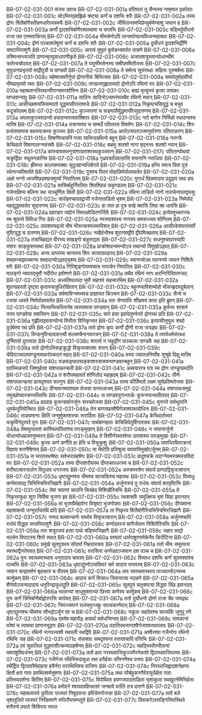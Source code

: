 BR-07-02-031-001  संजय उवाच
BR-07-02-031-001a प्रतिघातं तु सैन्यस्य नामृष्यत वृकोदरः
BR-07-02-031-001c सोऽभिनद्बाह्लिकं षष्ट्या कर्णं च दशभिः शरैः
BR-07-02-031-002a तस्य द्रोणः शितैर्बाणैस्तीक्ष्णधारैरयस्मयैः
BR-07-02-031-002c जीवितान्तमभिप्रेप्सुर्मर्मण्याशु जघान ह
BR-07-02-031-003a कर्णो द्वादशभिर्बाणैरश्वत्थामा च सप्तभिः
BR-07-02-031-003c षड्भिर्दुर्योधनो राजा तत एनमवाकिरत्
BR-07-02-031-004a भीमसेनोऽपि तान्सर्वान्प्रत्यविध्यन्महाबलः
BR-07-02-031-004c द्रोणं पञ्चाशतेषूणां कर्णं च दशभिः शरैः
BR-07-02-031-005a दुर्योधनं द्वादशभिर्द्रौणिं चाष्टाभिराशुगैः
BR-07-02-031-005c आरावं तुमुलं कुर्वन्नभ्यवर्तत तान्रणे
BR-07-02-031-006a तस्मिन्सन्त्यजति प्राणान्मृत्युसाधारणीकृते
BR-07-02-031-006c अजातशत्रुस्तान्योधान्भीमं त्रातेत्यचोदयत्
BR-07-02-031-007a ते ययुर्भीमसेनस्य समीपममितौजसः
BR-07-02-031-007c युयुधानप्रभृतयो माद्रीपुत्रौ च पाण्डवौ
BR-07-02-031-008a ते समेत्य सुसंरब्धाः सहिताः पुरुषर्षभाः
BR-07-02-031-008c महेष्वासवरैर्गुप्तं द्रोणानीकं बिभित्सवः
BR-07-02-031-009a समापेतुर्महावीर्या भीमप्रभृतयो रथाः
BR-07-02-031-009c तान्प्रत्यगृह्णादव्यग्रो द्रोणोऽपि रथिनां वरः
BR-07-02-031-010a महाबलानतिरथान्वीरान्समरशोभिनः
BR-07-02-031-010c बाह्यं मृत्युभयं कृत्वा तावकाः पाण्डवान्ययुः
BR-07-02-031-011a सादिनः सादिनोऽभ्यघ्नंस्तथैव रथिनो रथान्
BR-07-02-031-011c आसीच्छक्त्यसिसम्पातो युद्धमासीत्परश्वधैः
BR-07-02-031-012a निकृष्टमसियुद्धं च बभूव कटुकोदयम्
BR-07-02-031-012c कुञ्जराणां च सङ्घातैर्युद्धमासीत्सुदारुणम्
BR-07-02-031-013a अपतत्कुञ्जरादन्यो हयादन्यस्त्ववाक्शिराः
BR-07-02-031-013c नरो बाणेन निर्भिन्नो रथादन्यश्च मारिष
BR-07-02-031-014a तत्रान्यस्य च सम्मर्दे पतितस्य विवर्मणः
BR-07-02-031-014c शिरः प्रध्वंसयामास वक्षस्याक्रम्य कुञ्जरः
BR-07-02-031-015a अपरेऽप्यपराञ्जघ्नुर्वारणाः पतितान्नरान्
BR-07-02-031-015c विषाणैश्चावनिं गत्वा व्यभिन्दन्रथिनो बहून्
BR-07-02-031-016a नरान्त्रैः केचिदपरे विषाणालग्नसंस्रवैः
BR-07-02-031-016c बभ्रमुः शतशो नागा मृद्नन्तः शतशो नरान्
BR-07-02-031-017a कांस्यायसतनुत्राणान्नराश्वरथकुञ्जरान्
BR-07-02-031-017c पतितान्पोथयां चक्रुर्द्विपाः स्थूलनडानिव
BR-07-02-031-018a गृध्रपत्राधिवासांसि शयनानि नराधिपाः
BR-07-02-031-018c ह्रीमन्तः कालसम्पक्वाः सुदुःखान्यधिशेरते
BR-07-02-031-019a हन्ति स्मात्र पिता पुत्रं रथेनाभ्यतिवर्तते
BR-07-02-031-019c पुत्रश्च पितरं मोहान्निर्मर्यादमवर्तत
BR-07-02-031-020a अक्षो भग्नो ध्वजश्छिन्नश्छत्रमुर्व्यां निपातितम्
BR-07-02-031-020c युगार्धं छिन्नमादाय प्रदुद्राव तथा हयः
BR-07-02-031-021a सासिर्बाहुर्निपतितः शिरश्छिन्नं सकुण्डलम्
BR-07-02-031-021c गजेनाक्षिप्य बलिना रथः सञ्चूर्णितः क्षितौ
BR-07-02-031-022a रथिना ताडितो नागो नाराचेनापतद्व्यसुः
BR-07-02-031-022c सारोहश्चापतद्वाजी गजेनाताडितो भृशम्
BR-07-02-031-023a निर्मर्यादं महद्युद्धमवर्तत सुदारुणम्
BR-07-02-031-023c हा तात हा पुत्र सखे क्वासि तिष्ठ क्व धावसि
BR-07-02-031-024a प्रहराहर जह्येनं स्मितक्ष्वेडितगर्जितैः
BR-07-02-031-024c इत्येवमुच्चरन्त्यः स्म श्रूयन्ते विविधा गिरः
BR-07-02-031-025a नरस्याश्वस्य नागस्य समसज्जत शोणितम्
BR-07-02-031-025c उपाशाम्यद्रजो भौमं भीरून्कश्मलमाविशत्
BR-07-02-031-026a आसीत्केशपरामर्शो मुष्टियुद्धं च दारुणम्
BR-07-02-031-026c नखैर्दन्तैश्च शूराणमद्वीपे द्वीपमिच्छताम्
BR-07-02-031-027a तत्राच्छिद्यत वीरस्य सखड्गो बाहुरुद्यतः
BR-07-02-031-027c सधनुश्चापरस्यापि सशरः साङ्कुशस्तथा
BR-07-02-031-028a प्राक्रोशदन्यमन्योऽत्र तथान्यो विमुखोऽद्रवत्
BR-07-02-031-028c अन्यः प्राप्तस्य चान्यस्य शिरः कायादपाहरत्
BR-07-02-031-029a शब्दमभ्यद्रवच्चान्यः शब्दादन्योऽद्रवद्भृशम्
BR-07-02-031-029c स्वानन्योऽथ परानन्यो जघान निशितैः शरैः
BR-07-02-031-030a गिरिशृङ्गोपमश्चात्र नाराचेन निपातितः
BR-07-02-031-030c मातङ्गो न्यपतद्भूमौ नदीरोध इवोष्णगे
BR-07-02-031-031a तथैव रथिनं नागः क्षरन्गिरिरिवारुजत्
BR-07-02-031-031c अध्यतिष्ठत्पदा भूमौ सहाश्वं सहसारथिम्
BR-07-02-031-032a शूरान्प्रहरतो दृष्ट्वा कृतास्त्रान्रुधिरोक्षितान्
BR-07-02-031-032c बहूनप्याविशन्मोहो भीरून्हृदयदुर्बलान्
BR-07-02-031-033a सर्वमाविग्नमभवन्न प्राज्ञायत किञ्चन
BR-07-02-031-033c सैन्ये च रजसा ध्वस्ते निर्मर्यादमवर्तत
BR-07-02-031-034a ततः सेनापतिः शीघ्रमयं काल इति ब्रुवन्
BR-07-02-031-034c नित्याभित्वरितानेव त्वरयामास पाण्डवान्
BR-07-02-031-035a कुर्वन्तः शासनं तस्य पाण्डवेया यशस्विनः
BR-07-02-031-035c सरो हंसा इवापेतुर्घ्नन्तो द्रोणरथं प्रति
BR-07-02-031-036a गृह्णीताद्रवतान्योन्यं विभीता विनिकृन्तत
BR-07-02-031-036c इत्यासीत्तुमुलः शब्दो दुर्धर्षस्य रथं प्रति
BR-07-02-031-037a ततो द्रोणः कृपः कर्णो द्रौणी राजा जयद्रथः
BR-07-02-031-037c विन्दानुविन्दावावन्त्यौ शल्यश्चैनानवारयन्
BR-07-02-031-038a ते त्वार्यधर्मसंरब्धा दुर्निवार्या दुरासदाः
BR-07-02-031-038c शरार्ता न जहुर्द्रोणं पाञ्चालाः पाण्डवैः सह
BR-07-02-031-039a ततो द्रोणोऽभिसङ्क्रुद्धो विसृजञ्शतशः शरान्
BR-07-02-031-039c चेदिपाञ्चालपाण्डूनामकरोत्कदनं महत्
BR-07-02-031-040a तस्य ज्यातलनिर्घोषः शुश्रुवे दिक्षु मारिष
BR-07-02-031-040c वज्रसङ्घातसङ्काशस्त्रासयन्पाण्डवान्बहून्
BR-07-02-031-041a एतस्मिन्नन्तरे जिष्णुर्हत्वा संशप्तकान्बली
BR-07-02-031-041c अब्ययात्तत्र यत्र स्म द्रोणः पाण्डून्प्रमर्दति
BR-07-02-031-042a तं शरौघमहावर्तं शोणितोदं महाह्रदम्
BR-07-02-031-042c तीर्णः संशप्तकान्हत्वा प्रत्यदृश्यत फल्गुनः
BR-07-02-031-043a तस्य कीर्तिमतो लक्ष्म सूर्यप्रतिमतेजसः
BR-07-02-031-043c दीप्यमानमपश्याम तेजसा वानरध्वजम्
BR-07-02-031-044a संशप्तकसमुद्रं तमुच्छोष्यास्त्रगभस्तिभिः
BR-07-02-031-044c स पाण्डवयुगान्तार्कः कुरूनप्यभ्यतीतपत्
BR-07-02-031-045a प्रददाह कुरून्सर्वानर्जुनः शस्त्रतेजसा
BR-07-02-031-045c युगान्ते सर्वभूतानि धूमकेतुरिवोत्थितः
BR-07-02-031-046a तेन बाणसहस्रौघैर्गजाश्वरथयोधिनः
BR-07-02-031-046c ताड्यमानाः क्षितिं जग्मुर्मुक्तशस्त्राः शरार्दिताः
BR-07-02-031-047a केचिदार्तस्वरं चक्रुर्विनेदुरपरे पुनः
BR-07-02-031-047c पार्थबाणहताः केचिन्निपेतुर्विगतासवः
BR-07-02-031-048a तेषामुत्पततां कांश्चित्पतितांश्च पराङ्मुखान्
BR-07-02-031-048c न जघानार्जुनो योधान्योधव्रतमनुस्मरन्
BR-07-02-031-049a ते विशीर्णरथाश्वेभाः प्रायशश्च पराङ्मुखाः
BR-07-02-031-049c कुरवः कर्ण कर्णेति हा हेति च विचुक्रुशुः
BR-07-02-031-050a तमाधिरथिराक्रन्दं विज्ञाय शरणैषिणाम्
BR-07-02-031-050c मा भैष्टेति प्रतिश्रुत्य ययावभिमुखोऽर्जुनम्
BR-07-02-031-051a स भारतरथश्रेष्ठः सर्वभारतहर्षणः
BR-07-02-031-051c प्रादुश्चक्रे तदाग्नेयमस्त्रमस्त्रविदां वरः
BR-07-02-031-052a तस्य दीप्तशरौघस्य दीप्तचापधरस्य च
BR-07-02-031-052c शरौघाञ्शरजालेन विदुधाव धनञ्जयः
BR-07-02-031-052e अस्त्रमस्त्रेण संवार्य प्राणदद्विसृजञ्शरान्
BR-07-02-031-053a धृष्टद्युम्नश्च भीमश्च सात्यकिश्च महारथः
BR-07-02-031-053c विव्यधुः कर्णमासाद्य त्रिभिस्त्रिभिरजिह्मगैः
BR-07-02-031-054a अर्जुनास्त्रं तु राधेयः संवार्य शरवृष्टिभिः
BR-07-02-031-054c तेषां त्रयाणां चापानि चिच्छेद विशिखैस्त्रिभिः
BR-07-02-031-055a ते निकृत्तायुधाः शूरा निर्विषा भुजगा इव
BR-07-02-031-055c रथशक्तीः समुत्क्षिप्य भृशं सिंहा इवानदन्
BR-07-02-031-056a ता भुजाग्रैर्महावेगा विसृष्टा भुजगोपमाः
BR-07-02-031-056c दीप्यमाना महाशक्त्यो जग्मुराधिरथिं प्रति
BR-07-02-031-057a ता निकृत्य शितैर्बाणैस्त्रिभिस्त्रिभिरजिह्मगैः
BR-07-02-031-057c ननाद बलवान्कर्णः पार्थाय विसृजञ्शरान्
BR-07-02-031-058a अर्जुनश्चापि राधेयं विद्ध्वा सप्तभिराशुगैः
BR-07-02-031-058c कर्णादवरजं बाणैर्जघान निशितैस्त्रिभिः
BR-07-02-031-059a ततः शत्रुञ्जयं हत्वा पार्थः षड्भिरजिह्मगैः
BR-07-02-031-059c जहार सद्यो भल्लेन विपाटस्य शिरो रथात्
BR-07-02-031-060a पश्यतां धार्तराष्ट्राणामेकेनैव किरीटिना
BR-07-02-031-060c प्रमुखे सूतपुत्रस्य सोदर्या निहतास्त्रयः
BR-07-02-031-061a ततो भीमः समुत्पत्य स्वरथाद्वैनतेयवत्
BR-07-02-031-061c वरासिना कर्णपक्षाञ्जघान दश पञ्च च
BR-07-02-031-062a पुनः स्वरथमास्थाय धनुरादाय चापरम्
BR-07-02-031-062c विव्याध दशभिः कर्णं सूतमश्वांश्च पञ्चभिः
BR-07-02-031-063a धृष्टद्युम्नोऽप्यसिवरं चर्म चादाय भास्वरम्
BR-07-02-031-063c जघान चन्द्रवर्माणं बृहत्क्षत्रं च पौरवम्
BR-07-02-031-064a ततः स्वरथमास्थाय पाञ्चाल्योऽन्यच्च कार्मुकम्
BR-07-02-031-064c आदाय कर्णं विव्याध त्रिसप्तत्या नदन्रणे
BR-07-02-031-065a शैनेयोऽप्यन्यदादाय धनुरिन्द्रायुधद्युति
BR-07-02-031-065c सूतपुत्रं चतुःषष्ट्या विद्ध्वा सिंह इवानदत्
BR-07-02-031-066a भल्लभ्यां साधुमुक्ताभ्यां छित्त्वा कर्णस्य कार्मुकम्
BR-07-02-031-066c पुनः कर्णं त्रिभिर्बाणैर्बाह्वोरुरसि चार्पयत्
BR-07-02-031-067a ततो दुर्योधनो द्रोणो राजा चैव जयद्रथः
BR-07-02-031-067c निमज्जमानं राधेयमुज्जह्रुः सात्यकार्णवात्
BR-07-02-031-068a धृष्टद्युम्नश्च भीमश्च सौभद्रोऽर्जुन एव च
BR-07-02-031-068c नकुलः सहदेवश्च सात्यकिं जुगुपू रणे
BR-07-02-031-069a एवमेष महारौद्रः क्षयार्थं सर्वधन्विनाम्
BR-07-02-031-069c तावकानां परेषां च त्यक्त्वा प्राणानभूद्रणः
BR-07-02-031-070a पदातिरथनागाश्वैर्गजाश्वरथपत्तयः
BR-07-02-031-070c रथिनो नागपत्त्यश्वै रथपत्ती रथद्विपैः
BR-07-02-031-071a अश्वैरश्वा गजैर्नागा रथिनो रथिभिः सह
BR-07-02-031-071c संसक्ताः समदृश्यन्त पत्तयश्चापि पत्तिभिः
BR-07-02-031-072a एवं सुकलिलं युद्धमासीत्क्रव्यादहर्षणम्
BR-07-02-031-072c महद्भिस्तैरभीतानां यमराष्ट्रविवर्धनम्
BR-07-02-031-073a ततो हता नररथवाजिकुञ्जरैरनेकशो द्विपरथवाजिपत्तयः
BR-07-02-031-073c गजैर्गजा रथिभिरुदायुधा रथा हयैर्हयाः पत्तिगणैश्च पत्तयः
BR-07-02-031-074a रथैर्द्विपा द्विरदवरैर्महाहया हयैर्नरा वररथिभिश्च वाजिनः
BR-07-02-031-074c निरस्तजिह्वादशनेक्षणाः क्षितौ क्षयं गताः प्रमथितवर्मभूषणाः
BR-07-02-031-075a तथा परैर्बहुकरणैर्वरायुधैर्हता गताः प्रतिभयदर्शनाः क्षितिम्
BR-07-02-031-075c विपोथिता हयगजपादताडिता भृशाकुला रथखुरनेमिभिर्हताः
BR-07-02-031-076a प्रमोदने श्वापदपक्षिरक्षसां जनक्षये वर्तति तत्र दारुणे
BR-07-02-031-076c महाबलास्ते कुपिताः परस्परं निषूदयन्तः प्रविचेरुरोजसा
BR-07-02-031-077a ततो बले भृशलुलिते परस्परं निरीक्षमाणे रुधिरौघसम्प्लुते
BR-07-02-031-077c दिवाकरेऽस्तङ्गिरिमास्थिते शनैरुभे प्रयाते शिबिराय भारत

